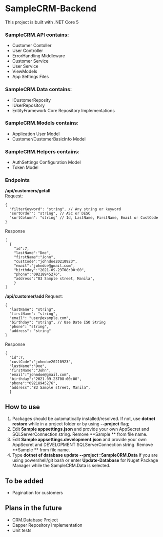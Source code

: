 # SampleCRM-Backend
This project is built with .NET Core 5

### SampleCRM.API contains:
- Customer Contoller
- User Controller
- ErrorHandling Middleware
- Customer Service 
- User Service 
- ViewModels
- App Settings Files

### SampleCRM.Data contains:
- ICustomerReposity
- IUserRepository
- EntityFramework Core Repository Implementations

### SampleCRM.Models contains:
- Application User Model
- Customer/CustomerBasicInfo Model

### SampleCRM.Helpers contains:
- AuthSettings Configuration Model
- Token Model

### Endpoints
**/api/customers/getall**\
Request:
```
{
  "filterKeyword": "string", // Any string or keyword
  "sortOrder": "string", // ASC or DESC
  "sortColumn": "string" // Id, LastName, FirstName, Email or CustCode
}
```

Response
```
[
  {
    "id":7,     
    "lastName":"Doe",
    "firstName":"John",
    "custCode":"johndoe20210923",
    "email":"johndoe@gmail.com",
    "birthday":"2021-09-23T08:00:00",
    "phone":"09218945276",
    "address":"83 Sample street, Manila",
    }
]
```

**/api/customer/add**
Request:
```
{
  "lastName": "string",
  "firstName": "string",
  "email": "user@example.com",
  "birthday": "string", // Use Date ISO String
  "phone": "string",
  "address": "string"
}
```

Response
```
{
  "id":7,
  "custCode":"johndoe20210923",
  "lastName":"Doe",
  "firstName":"John",
  "email":"johndoe@gmail.com",
  "birthday":"2021-09-23T08:00:00",
  "phone":"09218945276",
  "address":"83 Sample street, Manila",
  }
```





## How to use
1. Packages should be automatically installed/resolved. If not, use **dotnet restore** while in a project folder or by using **--project** flag;
2. Edit **Sample appsettings.json** and provide your own AppSecret and SQLServerConnection string. Remove **Sample ** from file name.
3. Edit **Sample appsettings.development.json** and provide your own AppSecret and DEVELOPMENT SQLServerConnection string. Remove **Sample ** from file name.
4. Type **dotnet ef database update --project=SampleCRM.Data** if you are using powershell/git bash or enter **Update-Database** for Nuget Package Manager while the SampleCRM.Data is selected.  


## To be added
- Pagination for customers

## Plans in the future
- CRM.Database Project
- Dapper Repository Implementation
- Unit tests

